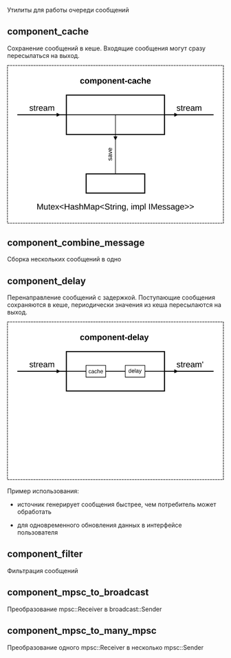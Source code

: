 Утилиты для работы очереди сообщений

## component_cache

Сохранение сообщений в кеше. Входящие сообщения могут сразу пересылаться на выход.

![](../doc/component-cache.svg)

## component_combine_message

Сборка нескольких сообщений в одно

## component_delay

Перенаправление сообщений с задержкой. Поступающие сообщения сохраняются в кеше, периодически значения из кеша пересылаются на выход.

![](../doc/component-delay.svg)

Пример использования:

- источник генерирует сообщения быстрее, чем потребитель может обработать

- для одновременного обновления данных в интерфейсе пользователя

## component_filter

Фильтрация сообщений

## component_mpsc_to_broadcast

Преобразование mpsc::Receiver в broadcast::Sender

## component_mpsc_to_many_mpsc

Преобразование одного mpsc::Receiver в несколько mpsc::Sender
